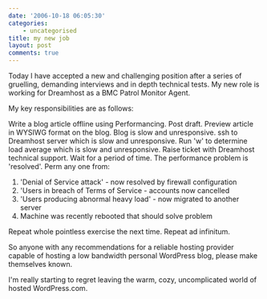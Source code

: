 ```yaml
---
date: '2006-10-18 06:05:30'
categories:
    - uncategorised
title: my new job
layout: post
comments: true
---
```


Today I have accepted a new and challenging position after a series of
gruelling, demanding interviews and in depth technical tests. My new
role is working for Dreamhost as a BMC Patrol Monitor Agent.

My key responsibilities are as follows:

Write a blog article offline using Performancing.
Post draft.
Preview article in WYSIWG format on the blog.
Blog is slow and unresponsive.
ssh to Dreamhost server which is slow and unresponsive.
Run 'w' to determine load average which is slow and unresponsive.
Raise ticket with Dreamhost technical support.
Wait for a period of time.
The performance problem is 'resolved'. Perm any one from:
1.  'Denial of Service attack' - now resolved by firewall configuration
2.  'Users in breach of Terms of Service - accounts now cancelled
3.  'Users producing abnormal heavy load' - now migrated to another
    server
4.  Machine was recently rebooted that should solve problem

Repeat whole pointless exercise the next time. Repeat ad infinitum.

So anyone with any recommendations for a reliable hosting provider
capable of hosting a low bandwidth personal WordPress blog, please make
themselves known.

I'm really starting to regret leaving the warm, cozy, uncomplicated
world of hosted WordPress.com.
